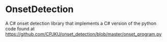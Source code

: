 # OnsetDetection
A C# onset detection library that implements a C# version of the python code found at https://github.com/CPJKU/onset_detection/blob/master/onset_program.py
